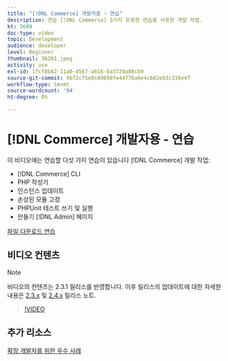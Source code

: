 ```yaml
---
title: "[!DNL Commerce] 개발자용 - 연습"
description: 연습 [!DNL Commerce] 5가지 유용한 연습을 사용한 개발 작업.
kt: 5699
doc-type: video
topic: Development
audience: developer
level: Beginner
thumbnail: 36201.jpeg
activity: use
exl-id: 1fcf8b82-11a0-4567-a616-8a3728a88cb9
source-git-commit: 4b72cf5e0c49690fe44776a6e4c682eb3c316e47
workflow-type: tm+mt
source-wordcount: '94'
ht-degree: 0%

---
```


# [!DNL Commerce] 개발자용 - 연습

이 비디오에는 연습할 다섯 가지 연습이 있습니다 [!DNL Commerce] 개발 작업:

- [!DNL Commerce] CLI
- PHP 작성기
- 인스턴스 업데이트
- 손상된 모듈 고정
- PHPUnit 테스트 쓰기 및 실행
- 만들기 [!DNL Admin] 페이지

[파일 다운로드 연습](./assets/FreeIntro2.3.1.zip)

## 비디오 컨텐츠

>[!NOTE]
>
>비디오의 컨텐츠는 2.3.1 릴리스를 반영합니다. 이후 릴리스의 업데이트에 대한 자세한 내용은 [ 2.3.x](https://devdocs.magento.com/guides/v2.3/release-notes/bk-release-notes.html) 및 [2.4.x](https://devdocs.magento.com/guides/v2.4/release-notes/bk-release-notes.html) 릴리스 노트.

>[!VIDEO](https://video.tv.adobe.com/v/36201?quality=12&learn=on)

## 추가 리소스

[확장 개발자를 위한 우수 사례](https://devdocs.magento.com/guides/v2.4/ext-best-practices/bk-ext-best-practices.html)
